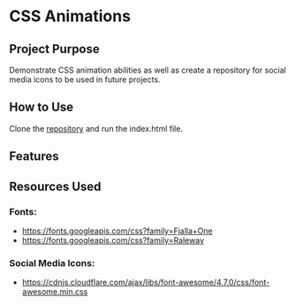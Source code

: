 # CSS Animations

## Project Purpose
Demonstrate CSS animation abilities as well as create a repository for social media icons to be used in future projects.

## How to Use
Clone the [repository](https://github.com/mjbuchman/css-animations) and run the index.html file.

## Features

## Resources Used
### Fonts:
- https://fonts.googleapis.com/css?family=Fjalla+One
- https://fonts.googleapis.com/css?family=Raleway
### Social Media Icons:
- https://cdnjs.cloudflare.com/ajax/libs/font-awesome/4.7.0/css/font-awesome.min.css
